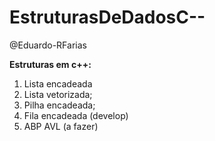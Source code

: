 # EstruturasDeDadosC--

@Eduardo-RFarias

**Estruturas em c++:**

1. Lista encadeada
2. Lista vetorizada;
3. Pilha encadeada;
4. Fila encadeada (develop)
5. ABP AVL (a fazer)
